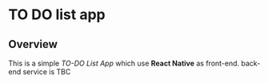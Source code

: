 # TO DO list app

## Overview
This is a simple _TO-DO List App_ which use **React Native** as front-end.
back-end service is TBC

